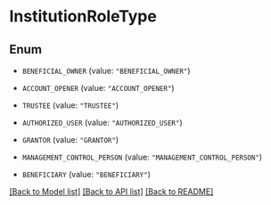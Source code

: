 # InstitutionRoleType

## Enum


* `BENEFICIAL_OWNER` (value: `"BENEFICIAL_OWNER"`)

* `ACCOUNT_OPENER` (value: `"ACCOUNT_OPENER"`)

* `TRUSTEE` (value: `"TRUSTEE"`)

* `AUTHORIZED_USER` (value: `"AUTHORIZED_USER"`)

* `GRANTOR` (value: `"GRANTOR"`)

* `MANAGEMENT_CONTROL_PERSON` (value: `"MANAGEMENT_CONTROL_PERSON"`)

* `BENEFICIARY` (value: `"BENEFICIARY"`)


[[Back to Model list]](../README.md#documentation-for-models) [[Back to API list]](../README.md#documentation-for-api-endpoints) [[Back to README]](../README.md)


